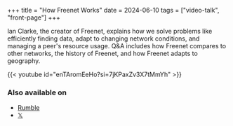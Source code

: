 +++
title = "How Freenet Works"
date = 2024-06-10
tags = ["video-talk", "front-page"]
+++

Ian Clarke, the creator of Freenet, explains how we solve problems like efficiently finding data,
adapt to changing network conditions, and managing a peer's resource usage. Q&A includes how Freenet
compares to other networks, the history of Freenet, and how Freenet adapts to geography.

{{< youtube id="enTAromEeHo?si=7jKPaxZv3X7tMmYh" >}}

### Also available on

- [Rumble](https://rumble.com/v50yavb-ian-clarke-breaks-down-his-vision-for-a-decentralized-internet.html)
- [𝕏](https://x.com/FreenetOrg/status/1800261209096077710)
